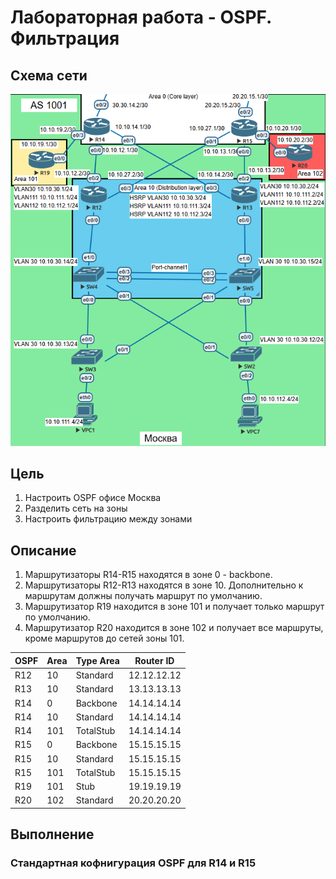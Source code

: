 # Лабораторная работа - OSPF. Фильтрация 
## Схема сети
![alt text](https://github.com/V1RaJ97/OTUS-NE/blob/289831888c5e33cce59ba2d5b43150b675e54dd7/Professional/Labs/OSPF/%D0%A1%D1%85%D0%B5%D0%BC%D0%B0%20%D1%81%D0%B5%D1%82%D0%B8.png)
## Цель
1. Настроить OSPF офисе Москва
2. Разделить сеть на зоны
3. Настроить фильтрацию между зонами
## Описание
1. Маршрутизаторы R14-R15 находятся в зоне 0 - backbone.
2. Маршрутизаторы R12-R13 находятся в зоне 10. Дополнительно к маршрутам должны получать маршрут по умолчанию.
3. Маршрутизатор R19 находится в зоне 101 и получает только маршрут по умолчанию.
4. Маршрутизатор R20 находится в зоне 102 и получает все маршруты, кроме маршрутов до сетей зоны 101.

| OSPF | Area | Type Area |  Router ID  |
|------|------|-----------|-------------|
| R12  | 10   | Standard  | 12.12.12.12 |
| R13  | 10   | Standard  | 13.13.13.13 |
| R14  | 0    | Backbone  | 14.14.14.14 |
| R14  | 10   | Standard  | 14.14.14.14 |
| R14  | 101  | TotalStub | 14.14.14.14 |
| R15  | 0    | Backbone  | 15.15.15.15 |
| R15  | 10   | Standard  | 15.15.15.15 |
| R15  | 101  | TotalStub | 15.15.15.15 |
| R19  | 101  | Stub      | 19.19.19.19 |
| R20  | 102  | Standard  | 20.20.20.20 |

## Выполнение
### Стандартная кофнигурация OSPF для R14 и R15
```

```
